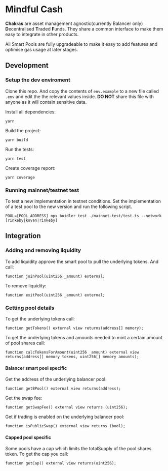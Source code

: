 # Mindful Cash

**Chakras** are asset management agnostic(currently Balancer only) **D**ecentralised **T**raded **F**unds. They share a common interface to make them easy to integrate in other products.

All Smart Pools are fully upgradeable to make it easy to add features and optimise gas usage at later stages.

## Development

### Setup the dev enviroment

Clone this repo. And copy the contents of ``env.example`` to a new file called ``.env`` and edit the the relevant values inside. **DO NOT** share this file with anyone as it will contain sensitive data.

Install all dependencies: 
```
yarn
```
Build the project:
```
yarn build
```
Run the tests:
```
yarn test
```
Create coverage report:
```
yarn coverage
```

### Running mainnet/testnet test

To test a new implementation in testnet conditions. Set the implementation of a test pool to the new version and run the following script.

```
POOL=[POOL_ADDRESS] npx buidler test ./mainnet-test/test.ts --network [rinkeby|kovan|rinkeby]
```

## Integration

### Adding and removing liquidity

To add liquidity approve the smart pool to pull the underlying tokens. And call:

```solidity
function joinPool(uint256 _amount) external;
```

To remove liquidity:

```solidity
function exitPool(uint256 _amount) external;
```

### Getting pool details

To get the underlying tokens call:

```solidity
function getTokens() external view returns(address[] memory);
```

To get the underlying tokens and amounts needed to mint a certain amount of pool shares call:

```solidity
function calcTokensForAmount(uint256 _amount) external view returns(address[] memory tokens, uint256[] memory amounts);
```

#### Balancer smart pool specific
Get the address of the underlying balancer pool:

```solidity
function getBPool() external view returns(address);
```

Get the swap fee:

```solidity
function getSwapFee() external view returns (uint256);
```

Get if trading is enabled on the underlying balancer pool:

```solidity
function isPublicSwap() external view returns (bool);
```


#### Capped pool specific
Some pools have a cap which limits the totalSupply of the pool shares token. To get the cap you call:

```solidity
function getCap() external view returns(uint256);
```